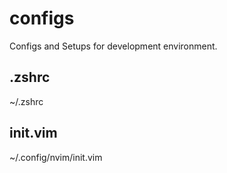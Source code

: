 # configs
Configs and Setups for development environment.

## .zshrc
~/.zshrc

## init.vim
~/.config/nvim/init.vim

